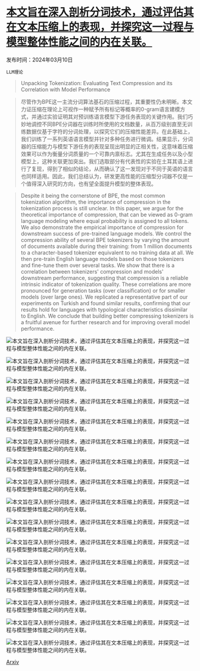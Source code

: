 # [本文旨在深入剖析分词技术，通过评估其在文本压缩上的表现，并探究这一过程与模型整体性能之间的内在关联。](https://arxiv.org/abs/2403.06265)

发布时间：2024年03月10日

`LLM理论`

> Unpacking Tokenization: Evaluating Text Compression and its Correlation with Model Performance

> 尽管作为BPE这一主流分词算法基石的压缩过程，其重要性仍未明晰。本文力证压缩在理论上可视作一种赋予所有标记等概率的0-gram语言建模方式，并通过实验证明其对预训练语言模型下游任务表现的关键作用。我们巧妙地调控不同BPE分词器在训练时所使用的文档数量，从百万级别直至无训练数据仅基于字符的分词处理，以探究它们的压缩性能差异。在此基础上，我们训练了一系列英语语言模型并针对多种任务进行微调。结果显示，分词器的压缩能力与模型下游任务的表现呈现出明显的正相关性，这意味着压缩效果可以作为衡量分词质量的一个可靠内禀标志。尤其在生成任务以及小型模型上，这种关联更加突出。我们选取部分有代表性的实验在土耳其语上进行了复现，得到了相似的结论，从而确认了这一发现对于不同于英语的语言也同样适用。因此，我们总结认为，研发更高性能的压缩型分词器不仅是一个值得深入研究的方向，也有望全面提升模型的整体表现。

> Despite it being the cornerstone of BPE, the most common tokenization algorithm, the importance of compression in the tokenization process is still unclear. In this paper, we argue for the theoretical importance of compression, that can be viewed as 0-gram language modeling where equal probability is assigned to all tokens. We also demonstrate the empirical importance of compression for downstream success of pre-trained language models. We control the compression ability of several BPE tokenizers by varying the amount of documents available during their training: from 1 million documents to a character-based tokenizer equivalent to no training data at all. We then pre-train English language models based on those tokenizers and fine-tune them over several tasks. We show that there is a correlation between tokenizers' compression and models' downstream performance, suggesting that compression is a reliable intrinsic indicator of tokenization quality. These correlations are more pronounced for generation tasks (over classification) or for smaller models (over large ones). We replicated a representative part of our experiments on Turkish and found similar results, confirming that our results hold for languages with typological characteristics dissimilar to English. We conclude that building better compressing tokenizers is a fruitful avenue for further research and for improving overall model performance.

![本文旨在深入剖析分词技术，通过评估其在文本压缩上的表现，并探究这一过程与模型整体性能之间的内在关联。](../../../paper_images/2403.06265/x1.png)

![本文旨在深入剖析分词技术，通过评估其在文本压缩上的表现，并探究这一过程与模型整体性能之间的内在关联。](../../../paper_images/2403.06265/x2.png)

![本文旨在深入剖析分词技术，通过评估其在文本压缩上的表现，并探究这一过程与模型整体性能之间的内在关联。](../../../paper_images/2403.06265/x3.png)

![本文旨在深入剖析分词技术，通过评估其在文本压缩上的表现，并探究这一过程与模型整体性能之间的内在关联。](../../../paper_images/2403.06265/x4.png)

![本文旨在深入剖析分词技术，通过评估其在文本压缩上的表现，并探究这一过程与模型整体性能之间的内在关联。](../../../paper_images/2403.06265/x5.png)

![本文旨在深入剖析分词技术，通过评估其在文本压缩上的表现，并探究这一过程与模型整体性能之间的内在关联。](../../../paper_images/2403.06265/x6.png)

![本文旨在深入剖析分词技术，通过评估其在文本压缩上的表现，并探究这一过程与模型整体性能之间的内在关联。](../../../paper_images/2403.06265/x7.png)

![本文旨在深入剖析分词技术，通过评估其在文本压缩上的表现，并探究这一过程与模型整体性能之间的内在关联。](../../../paper_images/2403.06265/x8.png)

![本文旨在深入剖析分词技术，通过评估其在文本压缩上的表现，并探究这一过程与模型整体性能之间的内在关联。](../../../paper_images/2403.06265/x9.png)

![本文旨在深入剖析分词技术，通过评估其在文本压缩上的表现，并探究这一过程与模型整体性能之间的内在关联。](../../../paper_images/2403.06265/x10.png)

![本文旨在深入剖析分词技术，通过评估其在文本压缩上的表现，并探究这一过程与模型整体性能之间的内在关联。](../../../paper_images/2403.06265/XSum_10m.png)

![本文旨在深入剖析分词技术，通过评估其在文本压缩上的表现，并探究这一过程与模型整体性能之间的内在关联。](../../../paper_images/2403.06265/XSum_128m.png)

![本文旨在深入剖析分词技术，通过评估其在文本压缩上的表现，并探究这一过程与模型整体性能之间的内在关联。](../../../paper_images/2403.06265/XSum_1B.png)

![本文旨在深入剖析分词技术，通过评估其在文本压缩上的表现，并探究这一过程与模型整体性能之间的内在关联。](../../../paper_images/2403.06265/QG_10m.png)

![本文旨在深入剖析分词技术，通过评估其在文本压缩上的表现，并探究这一过程与模型整体性能之间的内在关联。](../../../paper_images/2403.06265/QG_128m.png)

![本文旨在深入剖析分词技术，通过评估其在文本压缩上的表现，并探究这一过程与模型整体性能之间的内在关联。](../../../paper_images/2403.06265/QG_1B.png)

[Arxiv](https://arxiv.org/abs/2403.06265)